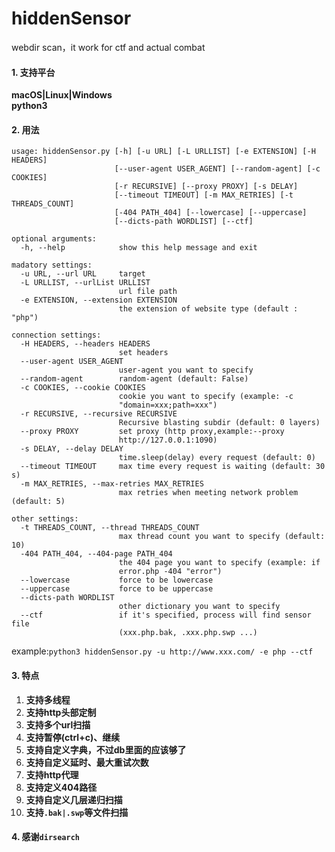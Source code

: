 # hiddenSensor
webdir scan，it work for ctf and actual combat

#### 1. 支持平台      
**macOS|Linux|Windows**  
**python3**

#### 2. 用法    
```
usage: hiddenSensor.py [-h] [-u URL] [-L URLLIST] [-e EXTENSION] [-H HEADERS]
                       [--user-agent USER_AGENT] [--random-agent] [-c COOKIES]
                       [-r RECURSIVE] [--proxy PROXY] [-s DELAY]
                       [--timeout TIMEOUT] [-m MAX_RETRIES] [-t THREADS_COUNT]
                       [-404 PATH_404] [--lowercase] [--uppercase]
                       [--dicts-path WORDLIST] [--ctf]

optional arguments:
  -h, --help            show this help message and exit

madatory settings:
  -u URL, --url URL     target
  -L URLLIST, --urlList URLLIST
                        url file path
  -e EXTENSION, --extension EXTENSION
                        the extension of website type (default : "php")

connection settings:
  -H HEADERS, --headers HEADERS
                        set headers
  --user-agent USER_AGENT
                        user-agent you want to specify
  --random-agent        random-agent (default: False)
  -c COOKIES, --cookie COOKIES
                        cookie you want to specify (example: -c
                        "domain=xxx;path=xxx")
  -r RECURSIVE, --recursive RECURSIVE
                        Recursive blasting subdir (default: 0 layers)
  --proxy PROXY         set proxy (http proxy,example:--proxy
                        http://127.0.0.1:1090)
  -s DELAY, --delay DELAY
                        time.sleep(delay) every request (default: 0)
  --timeout TIMEOUT     max time every request is waiting (default: 30 s)
  -m MAX_RETRIES, --max-retries MAX_RETRIES
                        max retries when meeting network problem (default: 5)

other settings:
  -t THREADS_COUNT, --thread THREADS_COUNT
                        max thread count you want to specify (default: 10)
  -404 PATH_404, --404-page PATH_404
                        the 404 page you want to specify (example: if
                        error.php -404 "error")
  --lowercase           force to be lowercase
  --uppercase           force to be uppercase
  --dicts-path WORDLIST
                        other dictionary you want to specify
  --ctf                 if it's specified, process will find sensor file
                        (xxx.php.bak, .xxx.php.swp ...)
```   
example:`python3 hiddenSensor.py -u http://www.xxx.com/ -e php --ctf`

#### 3. 特点    
1. **支持多线程**   
2. **支持http头部定制**   
3. **支持多个url扫描**
4. **支持暂停(ctrl+c)、继续**
5. **支持自定义字典，不过db里面的应该够了**
6. **支持自定义延时、最大重试次数**
7. **支持http代理**
8. **支持定义404路径**
9. **支持自定义几层递归扫描**
10. **支持`.bak|.swp`等文件扫描**      

#### 4. 感谢`dirsearch`
